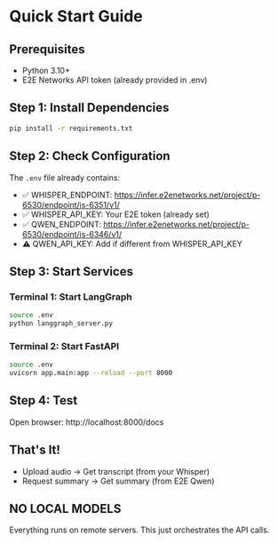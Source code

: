 # Quick Start Guide

## Prerequisites
- Python 3.10+
- E2E Networks API token (already provided in .env)

## Step 1: Install Dependencies
```bash
pip install -r requirements.txt
```

## Step 2: Check Configuration
The `.env` file already contains:
- ✅ WHISPER_ENDPOINT: https://infer.e2enetworks.net/project/p-6530/endpoint/is-6351/v1/
- ✅ WHISPER_API_KEY: Your E2E token (already set)
- ✅ QWEN_ENDPOINT: https://infer.e2enetworks.net/project/p-6530/endpoint/is-6346/v1/
- ⚠️ QWEN_API_KEY: Add if different from WHISPER_API_KEY

## Step 3: Start Services

### Terminal 1: Start LangGraph
```bash
source .env
python langgraph_server.py
```

### Terminal 2: Start FastAPI
```bash
source .env
uvicorn app.main:app --reload --port 8000
```

## Step 4: Test
Open browser: http://localhost:8000/docs

## That's It!
- Upload audio → Get transcript (from your Whisper)
- Request summary → Get summary (from E2E Qwen)

## NO LOCAL MODELS
Everything runs on remote servers. This just orchestrates the API calls.
